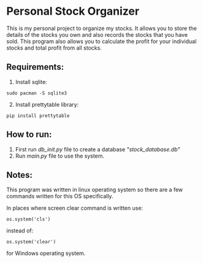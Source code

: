 # Personal Stock Organizer
This is my personal project to organize my stocks. It allows you to store the details of the stocks you own and also records the stocks that you have sold. This program also allows you to calculate the profit for your individual stocks and total profit from all stocks.

## Requirements:
1. Install sqlite:
```
sudo pacman -S sqlite3
```
2. Install prettytable library:
```
pip install prettytable
```
## How to run:
1. First run _db_init.py_ file to create a database _"stock_database.db"_
2. Run _main.py_ file to use the system.

## Notes:
This program was written in linux operating system so there are a few commands written for this OS specifically.<br>


In places where screen clear command is written use:
```
os.system('cls')
```
instead of:
```
os.system('clear')
```
for Windows operating system.